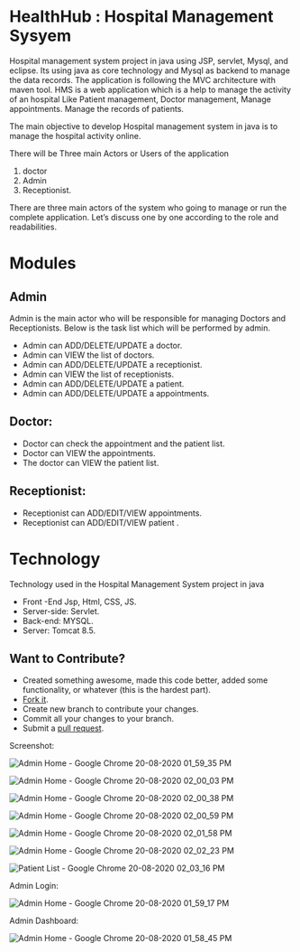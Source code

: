 # HealthHub : Hospital Management Sysyem
Hospital management system project in java using JSP, servlet, Mysql, and eclipse. Its using java as core technology and Mysql as backend to manage the data records. The application is following the MVC architecture with maven tool. HMS is a web application which is a help to manage the activity of an hospital Like Patient management, Doctor management, Manage appointments. Manage the records of patients.

The main objective to develop Hospital management system in java is to manage the hospital activity online.

There will be Three main Actors or Users of the application 
1. doctor 
2. Admin 
3. Receptionist.

There are three main actors of the system who going to manage or run the complete application. Let’s discuss one by one according to the role and readabilities.

# Modules

## Admin 
   Admin is the main actor who will be responsible for managing Doctors and Receptionists. Below is the task list which will be performed by admin.
 
  * Admin can ADD/DELETE/UPDATE a doctor.
  * Admin can VIEW the list of doctors.
  * Admin can ADD/DELETE/UPDATE a receptionist.
  * Admin can VIEW the list of receptionists.
  * Admin can ADD/DELETE/UPDATE a patient.
  * Admin can ADD/DELETE/UPDATE a appointments.
  
## Doctor:
  * Doctor can check the appointment and the patient list.
  * Doctor can VIEW the appointments. 
  * The doctor can VIEW the patient list.
   
   
## Receptionist:
  * Receptionist can ADD/EDIT/VIEW appointments.
  * Receptionist can ADD/EDIT/VIEW patient .
   
   
 # Technology
   
Technology used in the Hospital Management System project in java

* Front -End Jsp, Html, CSS, JS.
* Server-side: Servlet.
* Back-end: MYSQL.
* Server: Tomcat 8.5.

## Want to Contribute?
- Created something awesome, made this code better, added some functionality, or whatever (this is the hardest part).
- [Fork it](http://help.github.com/forking/).
- Create new branch to contribute your changes.
- Commit all your changes to your branch.
- Submit a [pull request](http://help.github.com/pull-requests/).

Screenshot:

![Admin Home - Google Chrome 20-08-2020 01_59_35 PM](https://user-images.githubusercontent.com/56467741/90974861-36794f00-e4fd-11ea-946a-c6c35f3de310.png)

![Admin Home - Google Chrome 20-08-2020 02_00_03 PM](https://user-images.githubusercontent.com/56467741/90974864-3a0cd600-e4fd-11ea-92a6-b42f7cd2b338.png)

![Admin Home - Google Chrome 20-08-2020 02_00_38 PM](https://user-images.githubusercontent.com/56467741/90974867-3d07c680-e4fd-11ea-858d-a859e9d55cc3.png)

![Admin Home - Google Chrome 20-08-2020 02_00_59 PM](https://user-images.githubusercontent.com/56467741/90974868-3da05d00-e4fd-11ea-9b33-a8c034763d1e.png)

![Admin Home - Google Chrome 20-08-2020 02_01_58 PM](https://user-images.githubusercontent.com/56467741/90974876-442ed480-e4fd-11ea-88ea-43b334aad466.png)

![Admin Home - Google Chrome 20-08-2020 02_02_23 PM](https://user-images.githubusercontent.com/56467741/90974884-527cf080-e4fd-11ea-8ea5-167850c384b5.png)

![Patient List - Google Chrome 20-08-2020 02_03_16 PM](https://user-images.githubusercontent.com/56467741/90974887-56107780-e4fd-11ea-92bf-e8277556152f.png)


Admin Login:

![Admin Home - Google Chrome 20-08-2020 01_59_17 PM](https://user-images.githubusercontent.com/56467741/90974898-63c5fd00-e4fd-11ea-897c-57c62515fc4c.png)


Admin Dashboard:

![Admin Home - Google Chrome 20-08-2020 01_58_45 PM](https://user-images.githubusercontent.com/56467741/90974889-5872d180-e4fd-11ea-84aa-e23402ecdea0.png)
